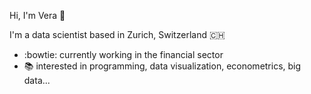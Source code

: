 Hi, I'm Vera 👋 

I'm a data scientist based in Zurich, Switzerland :switzerland:

- :bowtie: currently working in the financial sector
- :books: interested in programming, data visualization, econometrics, big data...


<!---
VeraVinc/VeraVinc is a ✨ special ✨ repository because its `README.md` (this file) appears on your GitHub profile.
You can click the Preview link to take a look at your changes.
--->

